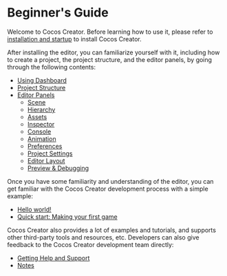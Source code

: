 # Beginner's Guide

Welcome to Cocos Creator. Before learning how to use it, please refer to [installation and startup](install/index.md) to install Cocos Creator.

After installing the editor, you can familiarize yourself with it, including how to create a project, the project structure, and the editor panels, by going through the following contents:

- [Using Dashboard](dashboard/index.md)
- [Project Structure](project-structure/index.md)
- [Editor Panels](../editor/index.md)
    - [Scene](../editor/scene/index.md)
    - [Hierarchy](../editor/hierarchy/index.md)
    - [Assets](../editor/assets/index.md)
    - [Inspector](../editor/inspector/index.md)
    - [Console](../editor/console/index.md)
    - [Animation](../editor/animation/index.md)
    - [Preferences](../editor/preferences/index.md)
    - [Project Settings](../editor/project/index.md)
    - [Editor Layout](../editor/editor-layout/index.md)
    - [Preview & Debugging](../editor/preview/index.md)

Once you have some familiarity and understanding of the editor, you can get familiar with the Cocos Creator development process with a simple example:

- [Hello world!](helloworld/index.md)
- [Quick start: Making your first game](first-game/index.md)

Cocos Creator also provides a lot of examples and tutorials, and supports other third-party tools and resources, etc. Developers can also give feedback to the Cocos Creator development team directly:

- [Getting Help and Support](support.md)
- [Notes](attention/index.md)
